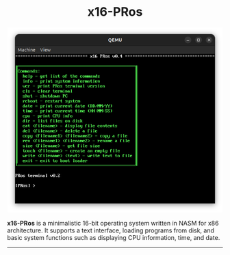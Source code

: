 <h1 style="text-align: center;">x16-PRos</h1>

![screenshot](https://github.com/PRoX2011/x16-PRos/raw/main/screenshots/1.png)


**x16-PRos**
 is a minimalistic 16-bit operating system written in NASM for x86 architecture. It supports a text interface, loading programs from disk, and basic system functions such as displaying CPU information, time, and date.

---
